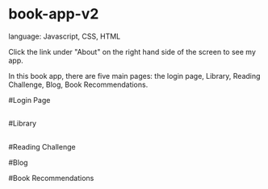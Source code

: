 # book-app-v2

language: Javascript, CSS, HTML

Click the link under "About" on the right hand side of the screen to see my app.

In this book app, there are five main pages: the login page, Library, Reading Challenge, Blog, Book Recommendations.

#Login Page
##

#Library
##

#Reading Challenge

#Blog

#Book Recommendations



